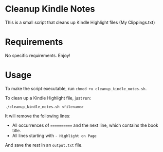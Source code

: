 # Cleanup Kindle Notes

This is a small script that cleans up Kindle Highlight files (My Clippings.txt)

# Requirements

No specific requirements. Enjoy!

# Usage

To make the script executable, run `chmod +x cleanup_kindle_notes.sh`.

To clean up a Kindle Highlight file, just run: 

`./cleanup_kindle_notes.sh <filename>` 

It will remove the following lines:

* All occurrences of `==========` and the next line, which contains the book title.
* All lines starting with `- Highlight on Page`

And save the rest in an `output.txt` file.

